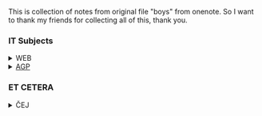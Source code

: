 This is collection of notes from original file "boys" from onenote. So I want to thank my friends for collecting all of this, thank you.


### IT Subjects
<details>
<summary>WEB</summary>
  - <a href="https://github.com/slanja/GPOA_BOYZ/blob/main/IT_SUBJECTS/WEB/WEB_TESTS.md">WEB_TESTS</a>
  - <a href="https://github.com/slanja/GPOA_BOYZ/blob/main/IT_SUBJECTS/WEB/BOOTSTRAP_WEB.md">BOOTSTRAP_WEB</a>
</details>

<details>
<summary>
  <a href="https://github.com/slanja/GPOA_AGP">AGP</a>
</summary>
</details>

### ET CETERA
<details>
<summary>ČEJ</summary>
  <a href="https://github.com/slanja/GPOA_BOYZ/blob/main/ET_CETERA/LITERATURE.md">LITERATURE</a>
</details>
